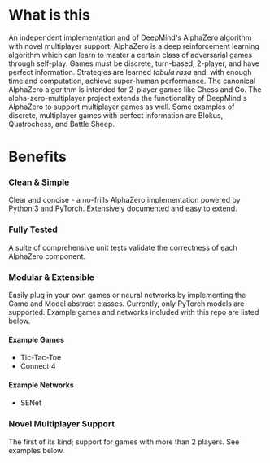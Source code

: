 # What is this
An independent implementation and of DeepMind's AlphaZero algorithm with novel multiplayer support.
AlphaZero is a deep reinforcement learning algorithm which can learn to master a certain class of adversarial games through self-play. Games must be discrete, turn-based, 2-player, and have perfect information.
Strategies are learned *tabula rasa* and, with enough time and computation, achieve super-human performance.
The canonical AlphaZero algorithm is intended for 2-player games like Chess and Go.
The alpha-zero-multiplayer project extends the functionality of DeepMind's AlphaZero to support multiplayer games as well. Some examples of discrete, multiplayer games with perfect information are Blokus, Quatrochess, and Battle Sheep.

# Benefits

### Clean & Simple
Clear and concise - a no-frills AlphaZero implementation powered by Python 3 and PyTorch.
Extensively documented and easy to extend.

### Fully Tested
A suite of comprehensive unit tests validate the correctness of each AlphaZero component.

### Modular & Extensible
Easily plug in your own games or neural networks by implementing the Game and Model abstract classes. Currently, only PyTorch models are supported. Example games and networks included with this repo are listed below.

#### Example Games
- Tic-Tac-Toe
- Connect 4

#### Example Networks
- SENet

### Novel Multiplayer Support
The first of its kind; support for games with more than 2 players. See examples below.

